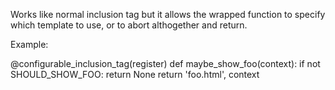 Works like normal inclusion tag but it allows the wrapped function to specify which template to use, or to abort althogether and return.

Example:

@configurable_inclusion_tag(register)
def maybe_show_foo(context):
    if not SHOULD_SHOW_FOO:
        return None
    return 'foo.html', context
